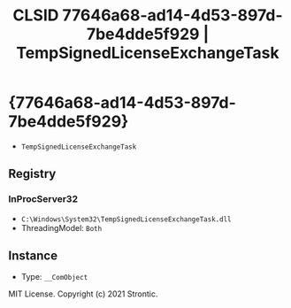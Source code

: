 ﻿---
title: "CLSID 77646a68-ad14-4d53-897d-7be4dde5f929 | TempSignedLicenseExchangeTask"
excerpt: What is COM-Object CLSID 77646a68-ad14-4d53-897d-7be4dde5f929?
---

# {77646a68-ad14-4d53-897d-7be4dde5f929}

* `TempSignedLicenseExchangeTask`

## Registry


### InProcServer32

* `C:\Windows\System32\TempSignedLicenseExchangeTask.dll`
* ThreadingModel: `Both`

## Instance

* Type: `__ComObject`

MIT License. Copyright (c) 2021 Strontic.


